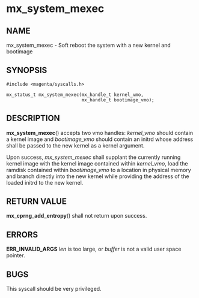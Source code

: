 # mx_system_mexec

## NAME

mx_system_mexec - Soft reboot the system with a new kernel and bootimage

## SYNOPSIS

```
#include <magenta/syscalls.h>

mx_status_t mx_system_mexec(mx_handle_t kernel_vmo,
                            mx_handle_t bootimage_vmo);
```

## DESCRIPTION

**mx_system_mexec**() accepts two vmo handles: *kernel_vmo* should contain a
kernel image and *bootimage_vmo* should contain an initrd whose address shall
be passed to the new kernel as a kernel argument.

Upon success, *mx_system_mexec* shall supplant the currently running kernel
image with the kernel image contained within *kernel_vmo*, load the ramdisk
contained within *bootimage_vmo* to a location in physical memory and branch
directly into the new kernel while providing the address of the loaded initrd
to the new kernel.

## RETURN VALUE

**mx_cprng_add_entropy**() shall not return upon success.

## ERRORS

**ERR_INVALID_ARGS** *len* is too large, or *buffer* is not a valid
user space pointer.

## BUGS

This syscall should be very privileged.
